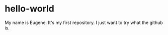 # hello-world
My name is Eugene. It's my first repository. I just want to try what the github is.
 
